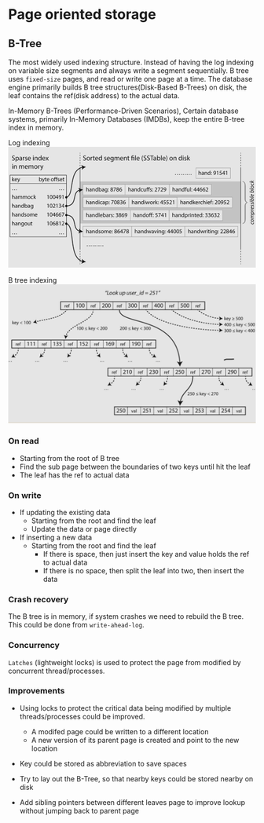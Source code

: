 # Page oriented storage

## B-Tree

The most widely used indexing structure. Instead of having the log indexing on variable size segments and always write a
segment sequentially. B tree uses `fixed-size` pages, and read or write one page at a time. The database engine primarily
builds B tree structures(Disk-Based B-Trees) on disk, the leaf contains the ref(disk address) to the actual data.

In-Memory B-Trees (Performance-Driven Scenarios), Certain database systems, primarily In-Memory Databases (IMDBs), keep
the entire B-tree index in memory.

Log indexing
![log-indexing](./resources/log-indexing.jpg)

B tree indexing
![b-tree-indexing](./resources/b-tree-indexing.jpg)

### On read

- Starting from the root of B tree
- Find the sub page between the boundaries of two keys until hit the leaf
- The leaf has the ref to actual data

### On write

- If updating the existing data
  - Starting from the root and find the leaf
  - Update the data or page directly
- If inserting a new data
  - Starting from the root and find the leaf
    - If there is space, then just insert the key and value holds the ref to actual data
    - If there is no space, then split the leaf into two, then insert the data

### Crash recovery

The B tree is in memory, if system crashes we need to rebuild the B tree. This could be done from `write-ahead-log`.

### Concurrency

`Latches` (lightweight locks) is used to protect the page from modified by concurrent thread/processes.

### Improvements

- Using locks to protect the critical data being modified by multiple threads/processes could be improved.
  - A modifed page could be written to a different location
  - A new version of its parent page is created and point to the new location

- Key could be stored as abbreviation to save spaces
- Try to lay out the B-Tree, so that nearby keys could be stored nearby on disk
- Add sibling pointers between different leaves page to improve lookup without jumping back to parent page
